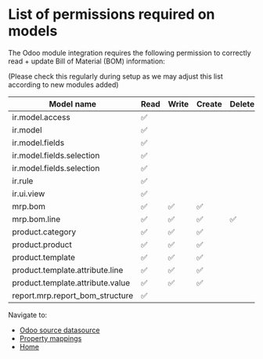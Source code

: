 # List of permissions required on models

The Odoo module integration requires the following permission to correctly read + update Bill of Material (BOM) information:

(Please check this regularly during setup as we may adjust this list according to new modules added)

|Model name|Read|Write|Create|Delete|
|---|---|---|---|---|
|ir.model.access|:white_check_mark:|||
|ir.model|:white_check_mark:|||
|ir.model.fields|:white_check_mark:|||
|ir.model.fields.selection|:white_check_mark:|||
|ir.model.fields.selection|:white_check_mark:|||
|ir.rule|:white_check_mark:|||
|ir.ui.view|:white_check_mark:|||
|mrp.bom|:white_check_mark:|:white_check_mark:|:white_check_mark:||
|mrp.bom.line|:white_check_mark:|:white_check_mark:|:white_check_mark:|:white_check_mark:|:white_check_mark:|
|product.category|:white_check_mark:|:white_check_mark:|:white_check_mark:||
|product.product|:white_check_mark:|:white_check_mark:|:white_check_mark:||
|product.template|:white_check_mark:|:white_check_mark:|:white_check_mark:||
|product.template.attribute.line|:white_check_mark:|:white_check_mark:|:white_check_mark:||
|product.template.attribute.value|:white_check_mark:|:white_check_mark:|:white_check_mark:||
|report.mrp.report_bom_structure|:white_check_mark:|||

Navigate to:
 - [Odoo source datasource](../readme.md)
 - [Property mappings](../../../propertymapping/readme.md)
 - [Home](../../../README.md)